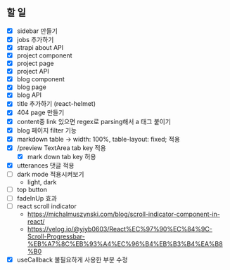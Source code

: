 ## 할 일

- [x] sidebar 만들기
- [x] jobs 추가하기
- [x] strapi about API
- [x] project component
- [x] project page
- [x] project API
- [x] blog component
- [x] blog page
- [x] blog API
- [x] title 추가하기 (react-helmet)
- [x] 404 page 만들기
- [x] content중 link 있으면 regex로 parsing해서 a 태그 붙이기
- [x] blog 페이지 filter 기능
- [x] markdown table -> width: 100%, table-layout: fixed; 적용
- [x] /preview TextArea tab key 적용
  - [x] mark down tab key 허용
- [x] utterances 댓글 적용
- [ ] dark mode 적용시켜보기
  - light, dark
- [ ] top button
- [ ] fadeInUp 효과
- [ ] react scroll indicator
  - https://michalmuszynski.com/blog/scroll-indicator-component-in-react/
  - https://velog.io/@yiyb0603/React%EC%97%90%EC%84%9C-Scroll-Progressbar-%EB%A7%8C%EB%93%A4%EC%96%B4%EB%B3%B4%EA%B8%B0
- [x] useCallback 불필요하게 사용한 부분 수정